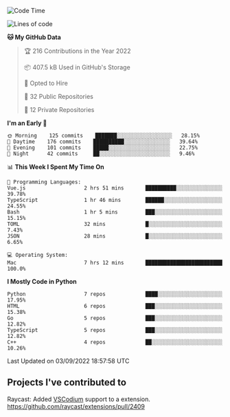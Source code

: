 <!--START_SECTION:waka-->
![Code Time](http://img.shields.io/badge/Code%20Time-127%20hrs%2031%20mins-blue)

![Lines of code](https://img.shields.io/badge/From%20Hello%20World%20I%27ve%20Written-1%20Million%20lines%20of%20code-blue)

**🐱 My GitHub Data** 

> 🏆 216 Contributions in the Year 2022
 > 
> 📦 407.5 kB Used in GitHub's Storage 
 > 
> 💼 Opted to Hire
 > 
> 📜 32 Public Repositories 
 > 
> 🔑 12 Private Repositories  
 > 
**I'm an Early 🐤** 

```text
🌞 Morning    125 commits    ███████░░░░░░░░░░░░░░░░░░   28.15% 
🌆 Daytime    176 commits    ██████████░░░░░░░░░░░░░░░   39.64% 
🌃 Evening    101 commits    █████░░░░░░░░░░░░░░░░░░░░   22.75% 
🌙 Night      42 commits     ██░░░░░░░░░░░░░░░░░░░░░░░   9.46%

```


📊 **This Week I Spent My Time On** 

```text
💬 Programming Languages: 
Vue.js                   2 hrs 51 mins       ██████████░░░░░░░░░░░░░░░   39.78% 
TypeScript               1 hr 46 mins        ██████░░░░░░░░░░░░░░░░░░░   24.55% 
Bash                     1 hr 5 mins         ███░░░░░░░░░░░░░░░░░░░░░░   15.15% 
TOML                     32 mins             █░░░░░░░░░░░░░░░░░░░░░░░░   7.43% 
JSON                     28 mins             █░░░░░░░░░░░░░░░░░░░░░░░░   6.65%

💻 Operating System: 
Mac                      7 hrs 12 mins       █████████████████████████   100.0%

```

**I Mostly Code in Python** 

```text
Python                   7 repos             ████░░░░░░░░░░░░░░░░░░░░░   17.95% 
HTML                     6 repos             ███░░░░░░░░░░░░░░░░░░░░░░   15.38% 
Go                       5 repos             ███░░░░░░░░░░░░░░░░░░░░░░   12.82% 
TypeScript               5 repos             ███░░░░░░░░░░░░░░░░░░░░░░   12.82% 
C++                      4 repos             ██░░░░░░░░░░░░░░░░░░░░░░░   10.26%

```



 Last Updated on 03/09/2022 18:57:58 UTC
<!--END_SECTION:waka-->

## Projects I've contributed to
Raycast: Added [VSCodium](https://github.com/VSCodium/vscodium) support to a extension. https://github.com/raycast/extensions/pull/2409
